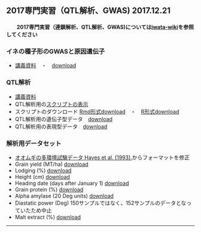 ## 2017専門実習（QTL解析、GWAS) 2017.12.21 
#### 　　2017専門実習（連鎖解析、QTL解析、GWAS)については[iwata-wiki](https://sites.google.com/a/ut-biomet.org/iwata-wiki/xue-sheng-shi-xi2017-lian-suo-jie-xi-qtl-jie-xi-gwas)を参照してください　
### イネの種子形のGWASと原因遺伝子　
 - [講義資料](https://github.com/hkanegae/lecturematerials/blob/master/GWAS_exercise_171221.pdf)　・　[download](https://s3-ap-northeast-1.amazonaws.com/hkanegae/lecturematerials/GWAS_exercise_171221.pdf)
### QTL解析 
 - [講義資料](https://s3-ap-northeast-1.amazonaws.com/hkanegae/lecturematerials/rqtl.html)
 - QTL解析用の[スクリプトの表示](https://github.com/hkanegae/lecturematerials/blob/master/tutorial171221/rqtl.Rmd)
 - スクリプトのダウンロード [Rmd形式download](https://s3-ap-northeast-1.amazonaws.com/hkanegae/lecturematerials/tutorial171221/rqtl.Rmd)　・　[R形式download](https://s3-ap-northeast-1.amazonaws.com/hkanegae/lecturematerials/tutorial171221/rqtl.R)
  - QTL解析用の遺伝子型データ　[download](https://s3-ap-northeast-1.amazonaws.com/hkanegae/lecturematerials/tutorial171221/geno_bc.csv)
  - QTL解析用の表現型データ　[download](https://s3-ap-northeast-1.amazonaws.com/hkanegae/lecturematerials/tutorial171221/yield.csv)
### 解析用データセット
  - [オオムギの多環境試験データ Hayes et al. (1993).](https://wheat.pw.usda.gov/ggpages/SxM/phenotypes.html)からフォーマットを修正
  - Grain yield (MT/ha) [download](https://s3-ap-northeast-1.amazonaws.com/hkanegae/lecturematerials/data/yield.csv)
  - Lodging (%) [download](https://s3-ap-northeast-1.amazonaws.com/hkanegae/lecturematerials/data/lodging.csv)
  - Height (cm) [download](https://s3-ap-northeast-1.amazonaws.com/hkanegae/lecturematerials/data/height.csv)
  - Heading date (days after January 1) [download](https://s3-ap-northeast-1.amazonaws.com/hkanegae/lecturematerials/data/heading.csv)
  - Grain protein (%) [download](https://s3-ap-northeast-1.amazonaws.com/hkanegae/lecturematerials/data/grain.csv)
  - Alpha amylase (20 Deg units) [download](https://s3-ap-northeast-1.amazonaws.com/hkanegae/lecturematerials/data/amylase.csv)
  - Diastatic power (Deg) 150サンプルではなく、152サンプルのデータとなっていたため中止
  - Malt extract (%) [download](https://s3-ap-northeast-1.amazonaws.com/hkanegae/lecturematerials/data/malt.csv)
***
